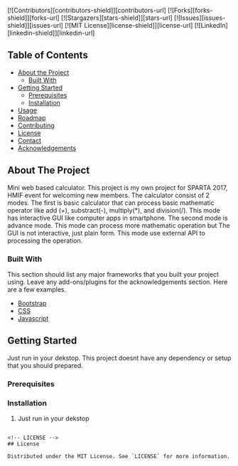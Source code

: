 <!--
*** Thanks for checking out this README Template. If you have a suggestion that would
*** make this better, please fork the repo and create a pull request or simply open
*** an issue with the tag "enhancement".
*** Thanks again! Now go create something AMAZING! :D
-->

<!-- PROJECT SHIELDS -->
<!--
*** I'm using markdown "reference style" links for readability.
*** Reference links are enclosed in brackets [ ] instead of parentheses ( ).
*** See the bottom of this document for the declaration of the reference variables
*** for contributors-url, forks-url, etc. This is an optional, concise syntax you may use.
*** https://www.markdownguide.org/basic-syntax/#reference-style-links
-->
[![Contributors][contributors-shield]][contributors-url]
[![Forks][forks-shield]][forks-url]
[![Stargazers][stars-shield]][stars-url]
[![Issues][issues-shield]][issues-url]
[![MIT License][license-shield]][license-url]
[![LinkedIn][linkedin-shield]][linkedin-url]

<!-- TABLE OF CONTENTS -->
## Table of Contents

* [About the Project](#about-the-project)
  * [Built With](#built-with)
* [Getting Started](#getting-started)
  * [Prerequisites](#prerequisites)
  * [Installation](#installation)
* [Usage](#usage)
* [Roadmap](#roadmap)
* [Contributing](#contributing)
* [License](#license)
* [Contact](#contact)
* [Acknowledgements](#acknowledgements)



<!-- ABOUT THE PROJECT -->
## About The Project

Mini web based calculator. This project is my own project for SPARTA 2017, HMIF event for welcoming new members. The calculator consist of 2 modes. The first is basic calculator that can process basic mathematic operator like add (+), substract(-), multiply(*), and division(/). This mode has interactive GUI like computer apps in smartphone. The second mode is advance mode. This mode can process more mathematic operation but The GUI is not interactive, just plain form. This mode use external API to processing the operation.

### Built With
This section should list any major frameworks that you built your project using. Leave any add-ons/plugins for the acknowledgements section. Here are a few examples.
* [Bootstrap](https://getbootstrap.com)
* [CSS](https://developer.mozilla.org/en-US/docs/Learn/CSS)
* [Javascript](https://www.javascript.com/)



<!-- GETTING STARTED -->
## Getting Started

Just run in your dekstop. This project doesnt have any dependency or setup that you should prepared.

### Prerequisites

### Installation

1. Just run in your dekstop
```

<!-- LICENSE -->
## License

Distributed under the MIT License. See `LICENSE` for more information.

